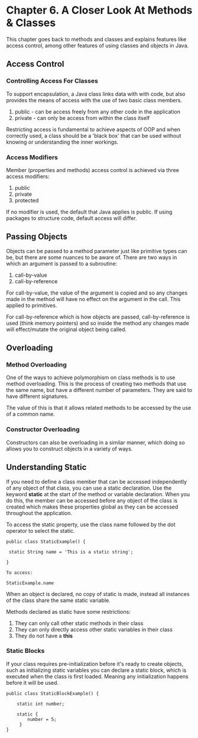 # Chapter 6. A Closer Look At Methods & Classes

This chapter goes back to methods and classes and explains features like access control, among other features of using 
classes and objects in Java.

## Access Control

### Controlling Access For Classes
To support encapsulation, a Java class links data with with code, but also provides the means of access 
with the use of two basic class members.

1. public - can be access freely from any other code in the application
2. private - can only be access from within the class itself

Restricting access is fundamental to achieve aspects of OOP and when correctly used, a class should be a 'black box' that
can be used without knowing or understanding the inner workings.

### Access Modifiers
Member (properties and methods) access control is achieved via three access modifiers:
1. public
2. private
3. protected

If no modifier is used, the default that Java applies is public. If using packages to structure code, default access will differ.

## Passing Objects
Objects can be passed to a method parameter just like primitive types can be, but there are some nuances to be aware of.
There are two ways in which an argument is passed to a subroutine:
1. call-by-value
2. call-by-reference

For call-by-value, the value of the argument is copied and so any changes made in the method will have no effect on the
argument in the call. This applied to primitives.

For call-by-reference which is how objects are passed, call-by-reference is used (think memory pointers) and so inside 
the method any changes made will effect/mutate the original object being called.

## Overloading 

### Method Overloading
One of the ways to achieve polymorphism on class methods is to use method overloading. This is the process of creating 
two methods that use the same name, but have a different number of parameters. They are said to have different signatures.

The value of this is that it allows related methods to be accessed by the use of a common name.

### Constructor Overloading
Constructors can also be overloading in a similar manner, which doing so allows you to construct objects in a variety of 
ways.

## Understanding Static
If you need to define a class member that can be accessed independently of any object of that class, you can use a static 
declaration.
Use the keyword **static** at the start of the method or variable declaration. When you do this, the member can be accessed before 
any object of the class is created which makes these properties global as they can be accessed throughout the application.

To access the static property, use the class name followed by the dot operator to select the static.

```aidl
public class StaticExample() {
 
 static String name = 'This is a static string';
 
}

To access:

StaticExample.name

```

When an object is declared, no copy of static is made, instead all instances of the class share the same static variable.

Methods declared as static have some restrictions:
1. They can only call other static methods in their class
2. They can only directly access other static variables in their class
3. They do not have a **this**

### Static Blocks
If your class requires pre-initialization before it's ready to create objects, such as initializing static variables you 
can declare a static block, which is executed when the class is first loaded. Meaning any initialization happens before 
it will be used.

```aidl
public class StaticBlockExample() {
    
    static int number;

    static {
        number = 5;
     }
}

```

